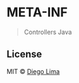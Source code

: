 # META-INF 

> Controllers Java

## License

MIT © [Diego Lima](https://github.com/dfslima/portalCliente)
